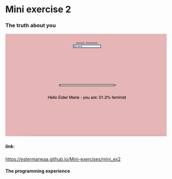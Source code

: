# Mini exercise 2

### The truth about you 

![alt text](you.png "If you Enter your name and press Enter, a statement about you will show, and a percentage for how much you forfill it shows in the loadingbar.")

##### link:
https://estermarieaa.github.io/Mini-exercises/mini_ex2

#### The programming experience
 

